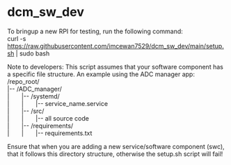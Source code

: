 # dcm_sw_dev
To bringup a new RPI for testing, run the following command: <br>
curl -s https://raw.githubusercontent.com/imcewan7529/dcm_sw_dev/main/setup.sh | sudo bash

Note to developers:
This script assumes that your software component has a specific file structure. An example using the ADC manager app: <br>
/repo_root/ <br>
|-- /ADC_manager/ <br>
|&emsp;&emsp;|-- /systemd/ <br>
|&emsp;&emsp;|&emsp;&emsp;|-- service_name.service <br>
|&emsp;&emsp;|-- /src/ <br> 
|&emsp;&emsp;|&emsp;&emsp;|-- all source code <br>
|&emsp;&emsp;|-- /requirements/ <br>
|&emsp;&emsp;|&emsp;&emsp;|-- requirements.txt <br>

Ensure that when you are adding a new service/software component (swc), that it follows this directory structure, otherwise the setup.sh script will fail!
